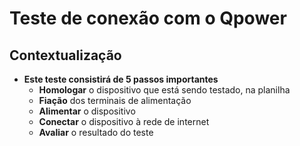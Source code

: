 # Teste de conexão com o Qpower
## Contextualização
- **Este teste consistirá de 5 passos importantes**
    - **Homologar** o dispositivo que está sendo testado, na planilha
    - **Fiação** dos terminais de alimentação
    - **Alimentar** o dispositivo
    - **Conectar** o dispositivo à rede de internet
    - **Avaliar** o resultado do teste


